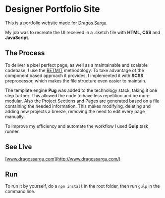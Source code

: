 # Designer Portfolio Site
This is a portfolio website made for [Dragos Sargu](https://dribbble.com/dragos_sargu).

My job was to recreate the UI received in a .sketch file with **HTML**, **CSS** and **JavaScript**.

## The Process
To deliver a pixel perfect page, as well as a maintainable and scalable codebase, I use the [BETMIT](https://www.jamesturneronline.net/blog/bemit-naming-convention.html) methodology. To take advantage of the component based approach it provides, I implemented it with **SCSS** preprocessor, which makes the file structure even easier to maintain.

The template engine **Pug** was added to the technology stack, taking it one step further. This allowed the code to have less repetition and be more modular. Also the Project Sections and Pages are generated based on a [file](https://github.com/CristiR24/Designer_Portfolio_Site/blob/master/src/pug/variables/_projects-content.pug) containing the needed information. This makes modifying, deleting and adding new projects a breeze, removing the need to edit every page manually.

To improve my efficiency and automate the workflow I used **Gulp** task runner.

## See Live
[www.dragossargu.com](http://www.dragossargu.com/)

## Run
To run it by yourself, do a `npm install` in the root folder, then run `gulp` in the command line.

